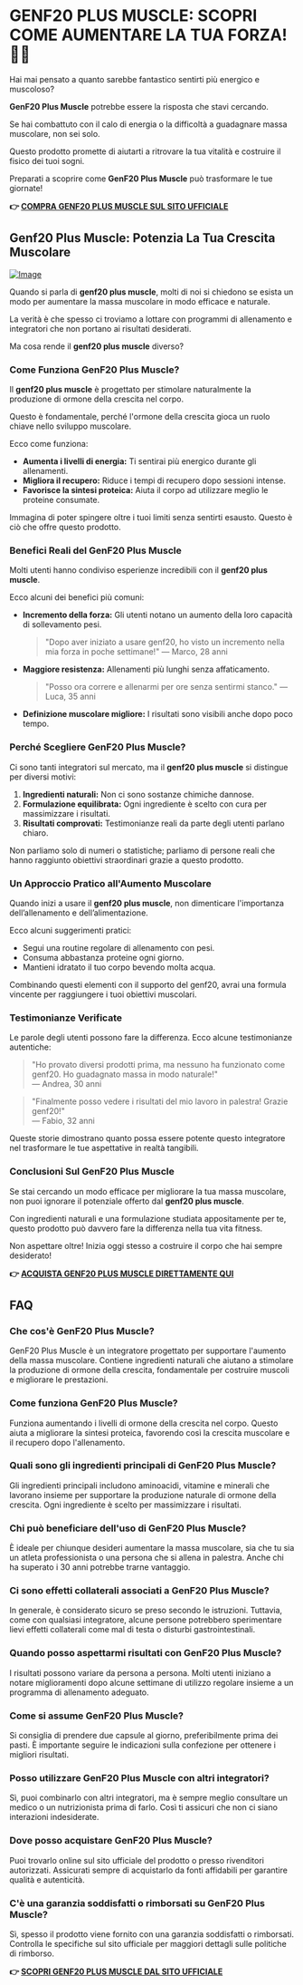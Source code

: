 # GENF20 PLUS MUSCLE: SCOPRI COME AUMENTARE LA TUA FORZA! 💪✨

Hai mai pensato a quanto sarebbe fantastico sentirti più energico e muscoloso? 

**GenF20 Plus Muscle** potrebbe essere la risposta che stavi cercando. 

Se hai combattuto con il calo di energia o la difficoltà a guadagnare massa muscolare, non sei solo. 

Questo prodotto promette di aiutarti a ritrovare la tua vitalità e costruire il fisico dei tuoi sogni. 

Preparati a scoprire come **GenF20 Plus Muscle** può trasformare le tue giornate!



**👉 [COMPRA GENF20 PLUS MUSCLE SUL SITO UFFICIALE](https://gchaffi.com/tgnGa1yk)**

## Genf20 Plus Muscle: Potenzia La Tua Crescita Muscolare

[![Image](https://www2.sellhealth.com/166/genf20_muscle_4_1.jpg)](https://gchaffi.com/tgnGa1yk)

Quando si parla di **genf20 plus muscle**, molti di noi si chiedono se esista un modo per aumentare la massa muscolare in modo efficace e naturale. 

La verità è che spesso ci troviamo a lottare con programmi di allenamento e integratori che non portano ai risultati desiderati.

Ma cosa rende il **genf20 plus muscle** diverso? 

### Come Funziona GenF20 Plus Muscle?

Il **genf20 plus muscle** è progettato per stimolare naturalmente la produzione di ormone della crescita nel corpo. 

Questo è fondamentale, perché l'ormone della crescita gioca un ruolo chiave nello sviluppo muscolare.

Ecco come funziona:

- **Aumenta i livelli di energia:** Ti sentirai più energico durante gli allenamenti.
- **Migliora il recupero:** Riduce i tempi di recupero dopo sessioni intense.
- **Favorisce la sintesi proteica:** Aiuta il corpo ad utilizzare meglio le proteine consumate.

Immagina di poter spingere oltre i tuoi limiti senza sentirti esausto. Questo è ciò che offre questo prodotto.

### Benefici Reali del GenF20 Plus Muscle

Molti utenti hanno condiviso esperienze incredibili con il **genf20 plus muscle**. 

Ecco alcuni dei benefici più comuni:

- **Incremento della forza:** Gli utenti notano un aumento della loro capacità di sollevamento pesi.
  
  > "Dopo aver iniziato a usare genf20, ho visto un incremento nella mia forza in poche settimane!" 
  > — Marco, 28 anni

- **Maggiore resistenza:** Allenamenti più lunghi senza affaticamento.

  > "Posso ora correre e allenarmi per ore senza sentirmi stanco." 
  > — Luca, 35 anni

- **Definizione muscolare migliore:** I risultati sono visibili anche dopo poco tempo.

### Perché Scegliere GenF20 Plus Muscle?

Ci sono tanti integratori sul mercato, ma il **genf20 plus muscle** si distingue per diversi motivi:

1. **Ingredienti naturali:** Non ci sono sostanze chimiche dannose.
2. **Formulazione equilibrata:** Ogni ingrediente è scelto con cura per massimizzare i risultati.
3. **Risultati comprovati:** Testimonianze reali da parte degli utenti parlano chiaro.

Non parliamo solo di numeri o statistiche; parliamo di persone reali che hanno raggiunto obiettivi straordinari grazie a questo prodotto.

### Un Approccio Pratico all'Aumento Muscolare

Quando inizi a usare il **genf20 plus muscle**, non dimenticare l'importanza dell’allenamento e dell’alimentazione. 

Ecco alcuni suggerimenti pratici:

- Segui una routine regolare di allenamento con pesi.
- Consuma abbastanza proteine ogni giorno.
- Mantieni idratato il tuo corpo bevendo molta acqua.

Combinando questi elementi con il supporto del genf20, avrai una formula vincente per raggiungere i tuoi obiettivi muscolari.

### Testimonianze Verificate

Le parole degli utenti possono fare la differenza. Ecco alcune testimonianze autentiche:

> "Ho provato diversi prodotti prima, ma nessuno ha funzionato come genf20. Ho guadagnato massa in modo naturale!"  
> — Andrea, 30 anni

> "Finalmente posso vedere i risultati del mio lavoro in palestra! Grazie genf20!"  
> — Fabio, 32 anni

Queste storie dimostrano quanto possa essere potente questo integratore nel trasformare le tue aspettative in realtà tangibili.

### Conclusioni Sul GenF20 Plus Muscle

Se stai cercando un modo efficace per migliorare la tua massa muscolare, non puoi ignorare il potenziale offerto dal **genf20 plus muscle**. 

Con ingredienti naturali e una formulazione studiata appositamente per te, questo prodotto può davvero fare la differenza nella tua vita fitness.

Non aspettare oltre! Inizia oggi stesso a costruire il corpo che hai sempre desiderato!



**👉 [ACQUISTA GENF20 PLUS MUSCLE DIRETTAMENTE QUI](https://gchaffi.com/tgnGa1yk)**

## FAQ

### Che cos'è GenF20 Plus Muscle?  
GenF20 Plus Muscle è un integratore progettato per supportare l'aumento della massa muscolare. Contiene ingredienti naturali che aiutano a stimolare la produzione di ormone della crescita, fondamentale per costruire muscoli e migliorare le prestazioni.

### Come funziona GenF20 Plus Muscle?  
Funziona aumentando i livelli di ormone della crescita nel corpo. Questo aiuta a migliorare la sintesi proteica, favorendo così la crescita muscolare e il recupero dopo l'allenamento.

### Quali sono gli ingredienti principali di GenF20 Plus Muscle?  
Gli ingredienti principali includono aminoacidi, vitamine e minerali che lavorano insieme per supportare la produzione naturale di ormone della crescita. Ogni ingrediente è scelto per massimizzare i risultati.

### Chi può beneficiare dell'uso di GenF20 Plus Muscle?  
È ideale per chiunque desideri aumentare la massa muscolare, sia che tu sia un atleta professionista o una persona che si allena in palestra. Anche chi ha superato i 30 anni potrebbe trarne vantaggio.

### Ci sono effetti collaterali associati a GenF20 Plus Muscle?  
In generale, è considerato sicuro se preso secondo le istruzioni. Tuttavia, come con qualsiasi integratore, alcune persone potrebbero sperimentare lievi effetti collaterali come mal di testa o disturbi gastrointestinali.

### Quando posso aspettarmi risultati con GenF20 Plus Muscle?  
I risultati possono variare da persona a persona. Molti utenti iniziano a notare miglioramenti dopo alcune settimane di utilizzo regolare insieme a un programma di allenamento adeguato.

### Come si assume GenF20 Plus Muscle?  
Si consiglia di prendere due capsule al giorno, preferibilmente prima dei pasti. È importante seguire le indicazioni sulla confezione per ottenere i migliori risultati.

### Posso utilizzare GenF20 Plus Muscle con altri integratori?  
Sì, puoi combinarlo con altri integratori, ma è sempre meglio consultare un medico o un nutrizionista prima di farlo. Così ti assicuri che non ci siano interazioni indesiderate.

### Dove posso acquistare GenF20 Plus Muscle?  
Puoi trovarlo online sul sito ufficiale del prodotto o presso rivenditori autorizzati. Assicurati sempre di acquistarlo da fonti affidabili per garantire qualità e autenticità.

### C'è una garanzia soddisfatti o rimborsati su GenF20 Plus Muscle?  
Sì, spesso il prodotto viene fornito con una garanzia soddisfatti o rimborsati. Controlla le specifiche sul sito ufficiale per maggiori dettagli sulle politiche di rimborso.



**👉 [SCOPRI GENF20 PLUS MUSCLE DAL SITO UFFICIALE](https://gchaffi.com/tgnGa1yk)**